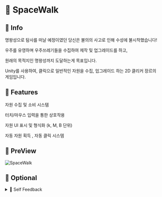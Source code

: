 # 🚀 SpaceWalk

## 📌 Info

명왕성으로 탐사를 떠날 예정이였던 당신은 불의의 사고로 인해 수성에 불시착했습니다!

우주를 유영하며 우주쓰레기들을 수집하여 제작 및 업그레이드를 하고, 

원래의 목적지인 명왕성까지 도달하는게 목표입니다.

Unity를 사용하여, 클릭으로 일반적인 자원을 수집, 업그레이드 하는 2D 클리커 장르의 게임입니다.

## 📌 Features

자원 수집 및 소비 시스템

터치/마우스 입력을 통한 상호작용

자원 UI 표시 및 형식화 (k, M, B 단위)

자동 자원 획득 , 자동 클릭 시스템

## 📌 PreView

![SpaceWalk](https://github.com/user-attachments/assets/c6efd6ef-ddc9-49dc-adf7-f12ac9b9abe5)

## 📌 Optional
 
<details>
<summary> 📝 Self Feedback</summary>
저장 및 로드 시스템 구현 중 문제점

특정 스크립트를 컴포넌트로 가진 오브젝트들의 양이
많았기에 각각의 변수들을 저장해주는 과정에서 어려움을 겪었습니다. 

대안으로, Scene 전체를 저장하는 방법을 생각했으나,
Unity에서 지원되지 않는 기능이였고, 처리 할 것들이 많다보니, 메모리 낭비도 심해질것 같았습니다, 저장 및 로드 시스템을 구현 하기 위해 앞으로는 프로젝트 시작시에 자원들의 데이터 관리를 자체적으로 해줄 수 있는 Manager를 구상 하고 구현 해야 할 것 같았습니다.


BigInterger 기능 구현 중 문제점

현재 일부 자원 양을 k, M, B와 같은 단위로 변환하기 위해 float을 사용하고 있기때문에, 직접적인 연산이 되지않아 단위별로 표시를 할때에 문제가 발생했습니다.

BigInteger와 Collider2D의 호환성 문제

현재 clickableArea.bounds.Contains(worldPosition)에서 worldPosition을 계산하는 부분이 Vector2를 사용하고 있습니다. BigInteger를 사용하면 Vector2와 호환되지 않는지 문제가 발생하였습니다.

주어진 시간 내에 선택 기능을 전부 구현하지 못해 아쉬웠습니다. 또한 스토리를 위한 특정 씬들을 추가해주고 싶었으나 시간 및 미적 감각 부족이슈로 못한 것 또한 아쉬웠습니다. 


미리 구현을 해놓은 상태에서 기존 요소를 변경하여, 특정 요소를 추가하는데에 어려움을 많이 겪었기에,
다음 구현부터는 미리 구현 예정 요소들을 구상 해 놓은 상태에서 진행 해야 할 것 같습니다.
</details>
